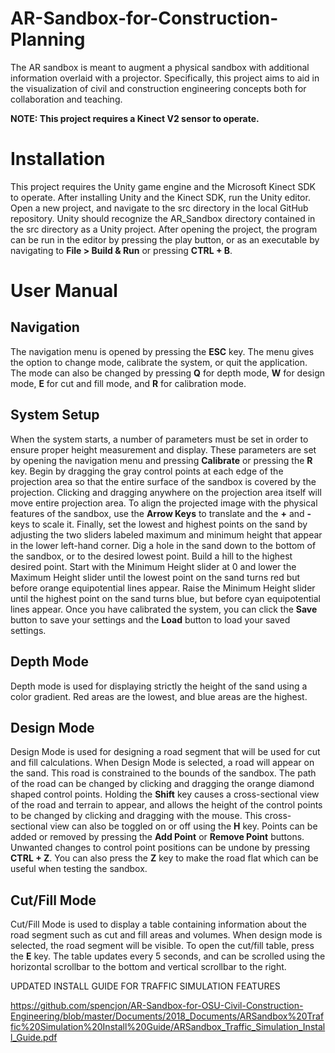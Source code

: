 # AR-Sandbox-for-Construction-Planning

The AR sandbox is meant to augment a physical sandbox with additional information overlaid with a projector. Specifically, this project aims to aid in the visualization of civil and construction engineering concepts both for collaboration and teaching.

**NOTE: This project requires a Kinect V2 sensor to operate.**

# Installation

This project requires the Unity game engine and the Microsoft Kinect SDK to operate. After installing Unity and the Kinect SDK, run the Unity editor. Open a new project, and navigate to the src directory in the local GitHub repository. Unity should recognize the AR_Sandbox directory contained in the src directory as a Unity project. After opening the project, the program can be run in the editor by pressing the play button, or as an executable by navigating to **File > Build & Run** or pressing **CTRL + B**.

# User Manual

## Navigation

The navigation menu is opened by pressing the **ESC** key. The menu gives the option to change mode, calibrate the system, or quit the application. The mode can also be changed by pressing **Q** for depth mode, **W** for design mode, **E** for cut and fill mode, and **R** for calibration mode.

## System Setup

When the system starts, a number of parameters must be set in order to ensure proper height measurement and display. These parameters are set by opening the navigation menu and pressing **Calibrate** or pressing the **R** key. Begin by dragging the gray control points at each edge of the projection area so that the entire surface of the sandbox is covered by the projection. Clicking and dragging anywhere on the projection area itself will move entire projection area. To align the projected image with the physical features of the sandbox, use the **Arrow Keys** to translate and the **+** and **-** keys to scale it. Finally, set the lowest and highest points on the sand by adjusting the two sliders labeled maximum and minimum height that appear in the lower left-hand corner. Dig a hole in the sand down to the bottom of the sandbox, or to the desired lowest point. Build a hill to the highest desired point. Start with the Minimum Height slider at 0 and lower the Maximum Height slider until the lowest point on the sand turns red but before orange equipotential lines appear. Raise the Minimum Height slider until the highest point on the sand turns blue, but before cyan equipotential lines appear. Once you have calibrated the system, you can click the **Save** button to save your settings and the **Load** button to load your saved settings.

## Depth Mode

Depth mode is used for displaying strictly the height of the sand using a color gradient. Red areas are the lowest, and blue areas are the highest.

## Design Mode

Design Mode is used for designing a road segment that will be used for cut and fill calculations. When Design Mode is selected, a road will appear on the sand. This road is constrained to the bounds of the sandbox. The path of the road can be changed by clicking and dragging the orange diamond shaped control points. Holding the **Shift** key causes a cross-sectional view of the road and terrain to appear, and allows the height of the control points to be changed by clicking and dragging with the mouse. This cross-sectional view can also be toggled on or off using the **H** key. Points can be added or removed by pressing the **Add Point** or **Remove Point** buttons. Unwanted changes to control point positions can be undone by pressing **CTRL + Z**. You can also press the **Z** key to make the road flat which can be useful when testing the sandbox.

## Cut/Fill Mode

Cut/Fill Mode is used to display a table containing information about the road segment such as cut and fill areas and volumes. When design mode is selected, the road segment will be visible. To open the cut/fill table, press the **E** key. The table updates every 5 seconds, and can be scrolled using the horizontal scrollbar to the bottom and vertical scrollbar to the right.

UPDATED INSTALL GUIDE FOR TRAFFIC SIMULATION FEATURES

https://github.com/spencjon/AR-Sandbox-for-OSU-Civil-Construction-Engineering/blob/master/Documents/2018_Documents/ARSandbox%20Traffic%20Simulation%20Install%20Guide/ARSandbox_Traffic_Simulation_Install_Guide.pdf
